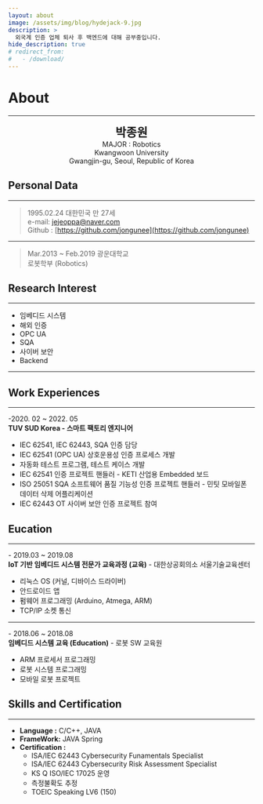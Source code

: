 ```yaml
---
layout: about
image: /assets/img/blog/hydejack-9.jpg
description: >
  외국계 인증 업체 퇴사 후 백엔드에 대해 공부중입니다.
hide_description: true
# redirect_from:
#   - /download/
---
```


# About
<!--author-->
***
<center>
<span style="font-size:170%;font-weight:bold"> 박종원</span></center>
<center>MAJOR : Robotics</center>
<center>Kwangwoon University</center>
<center>Gwangjin-gu, Seoul, Republic of Korea</center>

## Personal Data
---
> 1995.02.24 대한민국 만 27세<br>
> e-mail: jejeoppa@naver.com<br>
> Github : [https://github.com/jongunee](https://github.com/jongunee)

---

> Mar.2013 ~ Feb.2019 광운대학교<br>
> 로봇학부 (Robotics)

## Research Interest

---
+ 임베디드 시스템
+ 해외 인증
+ OPC UA
+ SQA
+ 사이버 보안
+ Backend

---
## Work Experiences
---
-2020. 02 ~ 2022. 05<br>
**TUV SUD Korea - 스마트 팩토리 엔지니어**

+ IEC 62541, IEC 62443, SQA 인증 담당
+ IEC 62541 (OPC UA) 상호운용성 인증 프로세스 개발
+ 자동화 테스트 프로그램, 테스트 케이스 개발
+ IEC 62541 인증 프로젝트 핸들러 - KETI 산업용 Embedded 보드
+ ISO 25051 SQA 소프트웨어 품질 기능성 인증 프로젝트 핸들러 - 민팃 모바일폰 데이터 삭제 어플리케이션
+ IEC 62443 OT 사이버 보안 인증 프로젝트 참여

## Eucation
---
\- 2019.03 ~ 2019.08<br>
**IoT 기반 임베디드 시스템 전문가 교육과정 (교육)** - 대한상공회의소 서울기술교육센터

+ 리눅스 OS (커널, 디바이스 드라이버)
+ 안드로이드 앱
+ 펌웨어 프로그래밍 (Arduino, Atmega, ARM)
+ TCP/IP 소켓 통신

---

\- 2018.06 ~ 2018.08<br>
**임베디드 시스템 교육 (Education)** - 로봇 SW 교육원

+ ARM 프로세서 프로그래밍
+ 로봇 시스템 프로그래밍
+ 모바일 로봇 프로젝트

## Skills and Certification
---
+ __Language :__ C/C++, JAVA<br>
+ __FrameWork:__ JAVA Spring<br>
+ __Certification :__
  + ISA/IEC 62443 Cybersecurity Funamentals Specialist
  + ISA/IEC 62443 Cybersecurity Risk Assessment Specialist
  + KS Q ISO/IEC 17025 운영
  + 측정불확도 추정
  + TOEIC Speaking LV6 (150)
